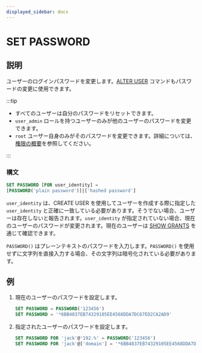 ```yaml
---
displayed_sidebar: docs
---
```


# SET PASSWORD

## 説明

ユーザーのログインパスワードを変更します。[ALTER USER](ALTER_USER.md) コマンドもパスワードの変更に使用できます。

:::tip

- すべてのユーザーは自分のパスワードをリセットできます。
- `user_admin` ロールを持つユーザーのみが他のユーザーのパスワードを変更できます。
- `root` ユーザー自身のみがそのパスワードを変更できます。詳細については、[権限の概要](../../../administration/user_privs/privilege_overview.md)を参照してください。

:::

### 構文

```SQL
SET PASSWORD [FOR user_identity] =
[PASSWORD('plain password')]|['hashed password']
```

`user_identity` は、CREATE USER を使用してユーザーを作成する際に指定した `user_identity` と正確に一致している必要があります。そうでない場合、ユーザーは存在しないと報告されます。`user_identity` が指定されていない場合、現在のユーザーのパスワードが変更されます。現在のユーザーは [SHOW GRANTS](./SHOW_GRANTS.md) を通じて確認できます。

`PASSWORD()` はプレーンテキストのパスワードを入力します。`PASSWORD()` を使用せずに文字列を直接入力する場合、その文字列は暗号化されている必要があります。

## 例

1. 現在のユーザーのパスワードを設定します。

    ```SQL
    SET PASSWORD = PASSWORD('123456')
    SET PASSWORD = '*6BB4837EB74329105EE4568DDA7DC67ED2CA2AD9'
    ```

2. 指定されたユーザーのパスワードを設定します。

    ```SQL
    SET PASSWORD FOR 'jack'@'192.%' = PASSWORD('123456')
    SET PASSWORD FOR 'jack'@['domain'] = '*6BB4837EB74329105EE4568DDA7DC67ED2CA2AD9'
    ```
